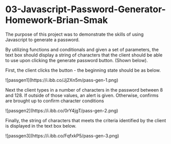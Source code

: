 # 03-Javascript-Password-Generator-Homework-Brian-Smak

The purpose of this project was to demonstrate the skills of using Javascript to generate a password.<p>
By utilizing functions and conditionals and given a set of parameters, the text box should display a string of characters that the client should be able to use upon clicking the generate password button. (Shown below).<p>
  <p>
  <p>
  First, the client clicks the button - the beginning state should be as below.<p>
 ![passgen1](https://i.ibb.co/Jj2Xn5m/pass-gen-1.png)
 <p>
 Next the client types in a number of characters in the password between 8 and 128. If outside of those values, an alert is given. Otherwise, confirms are brought up to confirm character conditions
 <p>
 ![passgen2](https://i.ibb.co/0rY4jgT/pass-gen-2.png)
<p>
Finally, the string of characters that meets the criteria identified by the client is displayed in the text box below.
<p>
![passgen3](https://i.ibb.co/FqfxkP5/pass-gen-3.png)
<!--stackedit_data:
eyJoaXN0b3J5IjpbNzg5Mjg2NzkxXX0=
-->